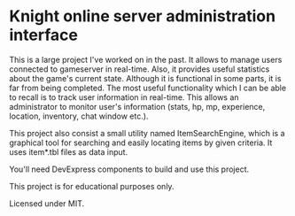 # Knight online server administration interface

This is a large project I've worked on in the past. It allows to manage users connected to gameserver in real-time. Also, it provides useful statistics about the game's current state. Although it is functional in some parts, it is far from being completed. The most useful functionality which I can be able to recall is to track user information in real-time. This allows an administrator to monitor user's information (stats, hp, mp, experience, location, inventory, chat window etc.).

This project also consist a small utility named ItemSearchEngine, which is a graphical tool for searching and easily locating items by given criteria. It uses item*.tbl files as data input.

You'll need DevExpress components to build and use this project.

This project is for educational purposes only.

Licensed under MIT.
